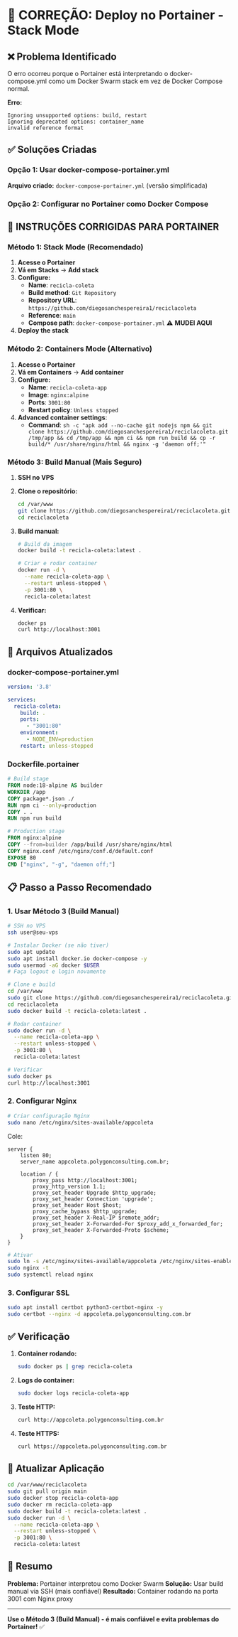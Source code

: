 # 🔧 CORREÇÃO: Deploy no Portainer - Stack Mode

## ❌ Problema Identificado

O erro ocorreu porque o Portainer está interpretando o docker-compose.yml como um Docker Swarm stack em vez de Docker Compose normal.

**Erro:**
```
Ignoring unsupported options: build, restart
Ignoring deprecated options: container_name
invalid reference format
```

## ✅ Soluções Criadas

### Opção 1: Usar docker-compose-portainer.yml

**Arquivo criado:** `docker-compose-portainer.yml` (versão simplificada)

### Opção 2: Configurar no Portainer como Docker Compose

## 🚀 INSTRUÇÕES CORRIGIDAS PARA PORTAINER

### Método 1: Stack Mode (Recomendado)

1. **Acesse o Portainer**
2. **Vá em Stacks** → **Add stack**
3. **Configure:**
   - **Name**: `recicla-coleta`
   - **Build method**: `Git Repository`
   - **Repository URL**: `https://github.com/diegosanchespereira1/reciclacoleta`
   - **Reference**: `main`
   - **Compose path**: `docker-compose-portainer.yml` ⚠️ **MUDEI AQUI**
4. **Deploy the stack**

### Método 2: Containers Mode (Alternativo)

1. **Acesse o Portainer**
2. **Vá em Containers** → **Add container**
3. **Configure:**
   - **Name**: `recicla-coleta-app`
   - **Image**: `nginx:alpine`
   - **Ports**: `3001:80`
   - **Restart policy**: `Unless stopped`
4. **Advanced container settings**:
   - **Command**: `sh -c "apk add --no-cache git nodejs npm && git clone https://github.com/diegosanchespereira1/reciclacoleta.git /tmp/app && cd /tmp/app && npm ci && npm run build && cp -r build/* /usr/share/nginx/html && nginx -g 'daemon off;'"`

### Método 3: Build Manual (Mais Seguro)

1. **SSH no VPS**
2. **Clone o repositório:**
   ```bash
   cd /var/www
   git clone https://github.com/diegosanchespereira1/reciclacoleta.git
   cd reciclacoleta
   ```

3. **Build manual:**
   ```bash
   # Build da imagem
   docker build -t recicla-coleta:latest .

   # Criar e rodar container
   docker run -d \
     --name recicla-coleta-app \
     --restart unless-stopped \
     -p 3001:80 \
     recicla-coleta:latest
   ```

4. **Verificar:**
   ```bash
   docker ps
   curl http://localhost:3001
   ```

## 🔧 Arquivos Atualizados

### docker-compose-portainer.yml
```yaml
version: '3.8'

services:
  recicla-coleta:
    build: .
    ports:
      - "3001:80"
    environment:
      - NODE_ENV=production
    restart: unless-stopped
```

### Dockerfile.portainer
```dockerfile
# Build stage
FROM node:18-alpine AS builder
WORKDIR /app
COPY package*.json ./
RUN npm ci --only=production
COPY . .
RUN npm run build

# Production stage
FROM nginx:alpine
COPY --from=builder /app/build /usr/share/nginx/html
COPY nginx.conf /etc/nginx/conf.d/default.conf
EXPOSE 80
CMD ["nginx", "-g", "daemon off;"]
```

## 📋 Passo a Passo Recomendado

### 1. Usar Método 3 (Build Manual)

```bash
# SSH no VPS
ssh user@seu-vps

# Instalar Docker (se não tiver)
sudo apt update
sudo apt install docker.io docker-compose -y
sudo usermod -aG docker $USER
# Faça logout e login novamente

# Clone e build
cd /var/www
sudo git clone https://github.com/diegosanchespereira1/reciclacoleta.git
cd reciclacoleta
sudo docker build -t recicla-coleta:latest .

# Rodar container
sudo docker run -d \
  --name recicla-coleta-app \
  --restart unless-stopped \
  -p 3001:80 \
  recicla-coleta:latest

# Verificar
sudo docker ps
curl http://localhost:3001
```

### 2. Configurar Nginx

```bash
# Criar configuração Nginx
sudo nano /etc/nginx/sites-available/appcoleta
```

Cole:
```nginx
server {
    listen 80;
    server_name appcoleta.polygonconsulting.com.br;

    location / {
        proxy_pass http://localhost:3001;
        proxy_http_version 1.1;
        proxy_set_header Upgrade $http_upgrade;
        proxy_set_header Connection 'upgrade';
        proxy_set_header Host $host;
        proxy_cache_bypass $http_upgrade;
        proxy_set_header X-Real-IP $remote_addr;
        proxy_set_header X-Forwarded-For $proxy_add_x_forwarded_for;
        proxy_set_header X-Forwarded-Proto $scheme;
    }
}
```

```bash
# Ativar
sudo ln -s /etc/nginx/sites-available/appcoleta /etc/nginx/sites-enabled/
sudo nginx -t
sudo systemctl reload nginx
```

### 3. Configurar SSL

```bash
sudo apt install certbot python3-certbot-nginx -y
sudo certbot --nginx -d appcoleta.polygonconsulting.com.br
```

## ✅ Verificação

1. **Container rodando:**
   ```bash
   sudo docker ps | grep recicla-coleta
   ```

2. **Logs do container:**
   ```bash
   sudo docker logs recicla-coleta-app
   ```

3. **Teste HTTP:**
   ```bash
   curl http://appcoleta.polygonconsulting.com.br
   ```

4. **Teste HTTPS:**
   ```bash
   curl https://appcoleta.polygonconsulting.com.br
   ```

## 🔄 Atualizar Aplicação

```bash
cd /var/www/reciclacoleta
sudo git pull origin main
sudo docker stop recicla-coleta-app
sudo docker rm recicla-coleta-app
sudo docker build -t recicla-coleta:latest .
sudo docker run -d \
  --name recicla-coleta-app \
  --restart unless-stopped \
  -p 3001:80 \
  recicla-coleta:latest
```

## 🎯 Resumo

**Problema:** Portainer interpretou como Docker Swarm
**Solução:** Usar build manual via SSH (mais confiável)
**Resultado:** Container rodando na porta 3001 com Nginx proxy

---

**Use o Método 3 (Build Manual) - é mais confiável e evita problemas do Portainer!** ✅
